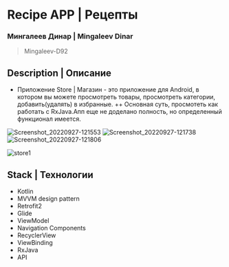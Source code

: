 # Recipe APP | Рецепты
### Мингалеев Динар | Mingaleev Dinar
> Mingaleev-D92

## Description | Описание

+ Приложение Store | Магазин - это приложение для Android, в котором вы
  можете просмотреть товары, просмотреть категории, добавить(удалять) в избранные.
++ Основная суть, просмотеть как работать с RxJava.Апп еще не доделано полность, но определенный функционал имеется.


![Screenshot_20220927-121553](https://user-images.githubusercontent.com/61611031/192487499-de68f485-d2f8-4f73-a1cf-cd0156eb0bc1.png)
![Screenshot_20220927-121738](https://user-images.githubusercontent.com/61611031/192487507-1a49bc49-25a5-4348-b3aa-317b79251d38.png)
![Screenshot_20220927-121806](https://user-images.githubusercontent.com/61611031/192487508-a36721ad-cc26-42c5-a730-e2ee97092538.png)

![store1](https://user-images.githubusercontent.com/61611031/192488600-6cbd6e7a-123c-4105-bda0-e178c0b99d78.gif)




## Stack | Технологии

+ Kotlin
+ MVVM design pattern
+ Retrofit2
+ Glide
+ ViewModel
+ Navigation Components
+ RecyclerView
+ ViewBinding
+ RxJava
+ API
